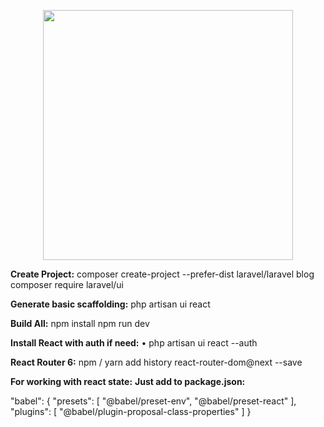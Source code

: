<p align="center"><a href="https://laravel.com" target="_blank"><img src="https://raw.githubusercontent.com/laravel/art/master/logo-lockup/5%20SVG/2%20CMYK/1%20Full%20Color/laravel-logolockup-cmyk-red.svg" width="400"></a></p>

**Create Project:**
composer create-project --prefer-dist laravel/laravel blog
composer require laravel/ui

**Generate basic scaffolding:**
php artisan ui react

**Build All:**
npm install
npm run dev

**Install React with auth if need:**
•	php artisan ui react --auth

**React Router 6:**
npm / yarn add history react-router-dom@next --save


**For working with react state:**
**Just add to package.json:**

"babel": {
        "presets": [
            "@babel/preset-env",
            "@babel/preset-react"
        ],
        "plugins": [
            "@babel/plugin-proposal-class-properties"
        ]
    }

